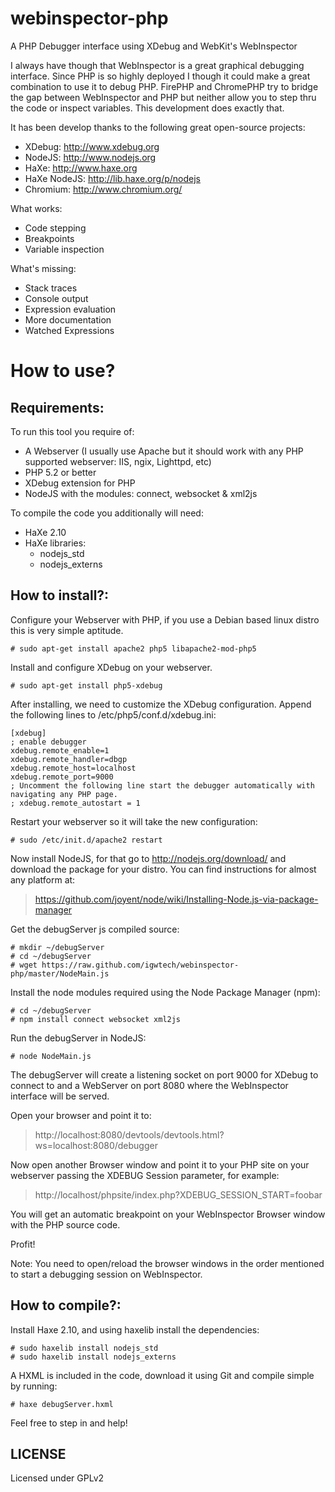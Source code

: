 webinspector-php
================

A PHP Debugger interface using XDebug and WebKit's WebInspector

I always have though that WebInspector is a great graphical debugging interface. Since PHP is so highly deployed I though
it could make a great combination to use it to debug PHP. 
FirePHP and ChromePHP try to bridge the gap between WebInspector and PHP but neither allow you to step thru the code
or inspect variables. This development does exactly that.

It has been develop thanks to the following great open-source projects:
 - XDebug: http://www.xdebug.org
 - NodeJS: http://www.nodejs.org
 - HaXe: http://www.haxe.org
 - HaXe NodeJS: http://lib.haxe.org/p/nodejs
 - Chromium: http://www.chromium.org/

What works:
 - Code stepping
 - Breakpoints
 - Variable inspection

What's missing:
 - Stack traces
 - Console output
 - Expression evaluation
 - More documentation
 - Watched Expressions


How to use?
==========

Requirements:
-------------

To run this tool you require of:
- A Webserver (I usually use Apache but it should work with any PHP supported webserver: IIS, ngix, Lighttpd, etc)
- PHP 5.2 or better
- XDebug extension for PHP
- NodeJS with the modules: connect, websocket & xml2js

To compile the code you additionally will need:
- HaXe 2.10
- HaXe libraries:
  - nodejs_std
  - nodejs_externs

How to install?:
----------------

Configure your Webserver with PHP, if you use a Debian based linux distro this is very simple aptitude.

    # sudo apt-get install apache2 php5 libapache2-mod-php5
    
Install and configure XDebug on your webserver.

    # sudo apt-get install php5-xdebug

After installing, we need to customize the XDebug configuration. Append the following lines to /etc/php5/conf.d/xdebug.ini:

    [xdebug]
    ; enable debugger
    xdebug.remote_enable=1
    xdebug.remote_handler=dbgp
    xdebug.remote_host=localhost
    xdebug.remote_port=9000
    ; Uncomment the following line start the debugger automatically with navigating any PHP page.
    ; xdebug.remote_autostart = 1

Restart your webserver so it will take the new configuration:

    # sudo /etc/init.d/apache2 restart

Now install NodeJS, for that go to http://nodejs.org/download/ and download the package for your distro.
  You can find instructions for almost any platform at: 
  
> https://github.com/joyent/node/wiki/Installing-Node.js-via-package-manager

Get the debugServer js compiled source:

    # mkdir ~/debugServer
    # cd ~/debugServer
    # wget https://raw.github.com/igwtech/webinspector-php/master/NodeMain.js

Install the node modules required using the Node Package Manager (npm):

    # cd ~/debugServer
    # npm install connect websocket xml2js

Run the debugServer in NodeJS:

    # node NodeMain.js

The debugServer will create a listening socket on port 9000 for XDebug to connect to and a WebServer on port 8080 where the WebInspector interface will be served.

Open your browser and point it to: 

>  http://localhost:8080/devtools/devtools.html?ws=localhost:8080/debugger

Now open another Browser window and point it to your PHP site on your webserver passing the XDEBUG Session parameter, for example:

>  http://localhost/phpsite/index.php?XDEBUG_SESSION_START=foobar

You will get an automatic breakpoint on your WebInspector Browser window with the PHP source code.

Profit!

Note: You need to open/reload the browser windows in the order mentioned to start a debugging session on WebInspector.
    
How to compile?:
----------------

Install Haxe 2.10, and using haxelib install the dependencies:

    # sudo haxelib install nodejs_std
    # sudo haxelib install nodejs_externs
 
A HXML is included in the code, download it using Git and compile simple by running:

    # haxe debugServer.hxml

Feel free to step in and help!

LICENSE
-------
Licensed under GPLv2

